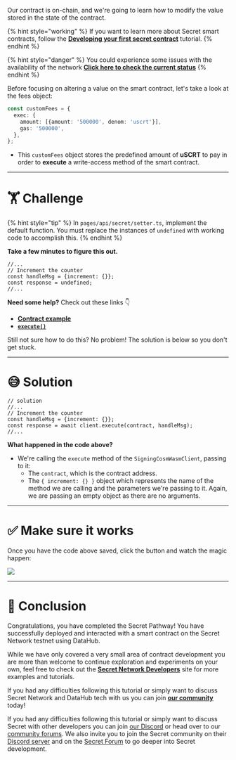 Our contract is on-chain, and we're going to learn how to modify the value stored in the state of the contract.

{% hint style="working" %}
If you want to learn more about Secret smart contracts, follow the [**Developing your first secret contract**](https://learn.figment.io/tutorials/creating-a-secret-contract-from-scratch) tutorial.
{% endhint %}

{% hint style="danger" %}
You could experience some issues with the availability of the network [**Click here to check the current status**](https://secretnodes.com/secret/chains/supernova-2)
{% endhint %}

Before focusing on altering a value on the smart contract, let's take a look at the fees object:

```typescript
const customFees = {
  exec: {
    amount: [{amount: '500000', denom: 'uscrt'}],
    gas: '500000',
  },
};
```

- This `customFees` object stores the predefined amount of **uSCRT** to pay in order to **execute** a write-access method of the smart contract.

---

# 🏋️ Challenge

{% hint style="tip" %}
In `pages/api/secret/setter.ts`, implement the default function. You must replace the instances of `undefined` with working code to accomplish this.
{% endhint %}

**Take a few minutes to figure this out.**

```tsx
//...
// Increment the counter
const handleMsg = {increment: {}};
const response = undefined;
//...
```

**Need some help?** Check out these links 👇

- [**Contract example**](https://github.com/enigmampc/SecretJS-Templates/tree/master/5_contracts)
- [**`execute()`**](https://github.com/enigmampc/SecretNetwork/blob/7adccb9a09579a564fc90173cc9509d88c46d114/cosmwasm-js/packages/sdk/src/signingcosmwasmclient.ts#L409)

Still not sure how to do this? No problem! The solution is below so you don't get stuck.

---

# 😅 Solution

```tsx
// solution
//...
// Increment the counter
const handleMsg = {increment: {}};
const response = await client.execute(contract, handleMsg);
//...
```

**What happened in the code above?**

- We're calling the `execute` method of the `SigningCosmWasmClient`, passing to it:
  - The `contract`, which is the contract address.
  - The `{ increment: {} }` object which represents the name of the method we are calling and the parameters we're passing to it. Again, we are passing an empty object as there are no arguments.

---

# ✅ Make sure it works

Once you have the code above saved, click the button and watch the magic happen:

![](https://raw.githubusercontent.com/figment-networks/learn-web3-dapp/main/markdown/__images__/secret/secret-setter.gif)

---

# 🏁 Conclusion

Congratulations, you have completed the Secret Pathway! You have successfully deployed and interacted with a smart contract on the Secret Network testnet using DataHub.

While we have only covered a very small area of contract development you are more than welcome to continue exploration and experiments on your own, feel free to check out the [**Secret Network Developers**](https://scrt.network/developers) site for more examples and tutorials.

If you had any difficulties following this tutorial or simply want to discuss Secret Network and DataHub tech with us you can join [**our community**](https://discord.gg/fszyM7K) today!

If you had any difficulties following this tutorial or simply want to discuss Secret with other developers you can join [our Discord](https://discord.gg/fszyM7K) or head over to our [community forums](https://community.figment.io). We also invite you to join the Secret community on their [Discord server](http://chat.scrt.network) and on the [Secret Forum](http://forum.scrt.network) to go deeper into Secret development.
